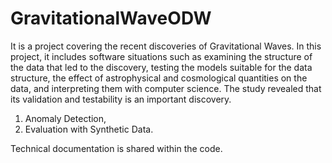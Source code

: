 # GravitationalWaveODW

It is a project covering the recent discoveries of Gravitational Waves. In this project, it includes software situations such as examining the structure of the data that led to the discovery, testing the models suitable for the data structure, the effect of astrophysical and cosmological quantities on the data, and interpreting them with computer science. The study revealed that its validation and testability is an important discovery.

1. Anomaly Detection,
2. Evaluation with Synthetic Data.

Technical documentation is shared within the code.
